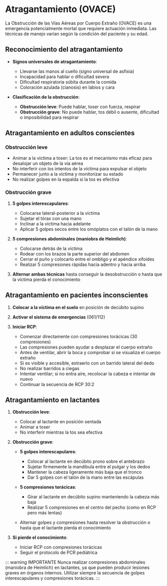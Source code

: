 # Atragantamiento (OVACE)

La Obstrucción de las Vías Aéreas por Cuerpo Extraño (OVACE) es una emergencia potencialmente mortal que requiere actuación inmediata. Las técnicas de manejo varían según la condición del paciente y su edad.

## Reconocimiento del atragantamiento

- **Signos universales de atragantamiento**:
  - Llevarse las manos al cuello (signo universal de asfixia)
  - Incapacidad para hablar o dificultad severa
  - Dificultad respiratoria súbita durante la comida
  - Coloración azulada (cianosis) en labios y cara

- **Clasificación de la obstrucción**:
  - **Obstrucción leve**: Puede hablar, toser con fuerza, respirar
  - **Obstrucción grave**: No puede hablar, tos débil o ausente, dificultad o imposibilidad para respirar

## Atragantamiento en adultos conscientes

### Obstrucción leve

- Animar a la víctima a toser: La tos es el mecanismo más eficaz para desalojar un objeto de la vía aérea
- No interferir con los intentos de la víctima para expulsar el objeto
- Permanecer junto a la víctima y monitorizar su estado
- No realizar golpes en la espalda si la tos es efectiva

### Obstrucción grave

1. **5 golpes interescapulares**:
   - Colocarse lateral-posterior a la víctima
   - Sujetar el tórax con una mano
   - Inclinar a la víctima hacia adelante
   - Aplicar 5 golpes secos entre los omóplatos con el talón de la mano

2. **5 compresiones abdominales (maniobra de Heimlich)**:
   - Colocarse detrás de la víctima
   - Rodear con los brazos la parte superior del abdomen
   - Cerrar el puño y colocarlo entre el ombligo y el apéndice xifoides
   - Realizar 5 compresiones rápidas hacia adentro y hacia arriba

3. **Alternar ambas técnicas** hasta conseguir la desobstrucción o hasta que la víctima pierda el conocimiento

## Atragantamiento en pacientes inconscientes

1. **Colocar a la víctima en el suelo** en posición de decúbito supino

2. **Activar el sistema de emergencias** (061/112)

3. **Iniciar RCP**:
   - Comenzar directamente con compresiones torácicas (30 compresiones)
   - Las compresiones pueden ayudar a desplazar el cuerpo extraño
   - Antes de ventilar, abrir la boca y comprobar si se visualiza el cuerpo extraño
   - Si es visible y accesible, extraerlo con un barrido lateral del dedo
   - No realizar barridos a ciegas
   - Intentar ventilar; si no entra aire, recolocar la cabeza e intentar de nuevo
   - Continuar la secuencia de RCP 30:2

## Atragantamiento en lactantes

1. **Obstrucción leve**:
   - Colocar al lactante en posición sentada
   - Animar a toser
   - No interferir mientras la tos sea efectiva

2. **Obstrucción grave**:
   - **5 golpes interescapulares**:
     - Colocar al lactante en decúbito prono sobre el antebrazo
     - Sujetar firmemente la mandíbula entre el pulgar y los dedos
     - Mantener la cabeza ligeramente más baja que el tronco
     - Dar 5 golpes con el talón de la mano entre las escápulas

   - **5 compresiones torácicas**:
     - Girar al lactante en decúbito supino manteniendo la cabeza más baja
     - Realizar 5 compresiones en el centro del pecho (como en RCP pero más lentas)

   - Alternar golpes y compresiones hasta resolver la obstrucción o hasta que el lactante pierda el conocimiento

3. **Si pierde el conocimiento**:
   - Iniciar RCP con compresiones torácicas
   - Seguir el protocolo de PCR pediátrica

::: warning IMPORTANTE
Nunca realizar compresiones abdominales (maniobra de Heimlich) en lactantes, ya que pueden producir lesiones graves en órganos internos. Utilizar siempre la secuencia de golpes interescapulares y compresiones torácicas.
:::